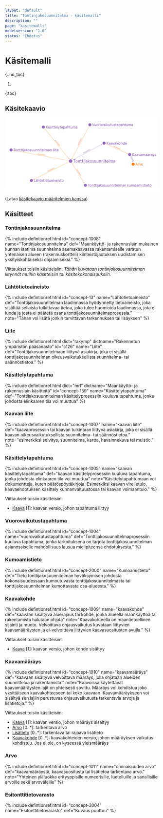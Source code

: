 ```yaml
---
layout: "default"
title: "Tontinjakosuunnitelma - käsitemalli"
description: ""
page: "kasitemalli"
modelversion: "1.0"
status: "Ehdotus"
---
```

# Käsitemalli
{:.no_toc}

1. 
{:toc}

## Käsitekaavio
![Tontinjakosuunnitelman keskeiset käsitteet](tjs-kasitemalli.png "Tontinjakosuunnitelman keskeiset käsitteet")

(Lataa [käsitekaavio määritelmien kanssa](tjs-kasitemalli.png)) <!-- Tässä vielä väärä kuva toistaiseksi -->

## Käsitteet
### Tontinjakosuunnitelma
{% include defintionref.html id="concept-1008" name="Tontinjakosuunnitelma" def="Maankäyttö- ja rakennuslain mukainen kunnan laatima suunnitelma asemakaavassa rakentamiselle varatun yhtenäisen alueen (rakennuskortteli) kiinteistöjaotuksen uudistamisen yksityiskohtaiseksi ohjaamiseksi." %}
<!-- Mikä toi id=concept elementti on? > se viittaa sanastossa id:hen nähtävästi, eli pitää kattoa onko siellä jo olemassa käsitteet ja sitten kattoa niiden id:t-->

Viittaukset toisiin käsitteisiin:
*Tähän kuvataan tontinjakosuunnitelman liitynnät muihin käsitteisiin tai käsitekokonaisuuksiin.*
<!-- * [Lähtötietoaineisto](#lähtötietoaineisto) [0..*]: kaavan laadinnassa hyödynnetty lähtötietoaineisto 
* [Kaavaselostus](#kaavaselostus) [0..1]: kaavan kaavaselostus 
* [Osallistumis- ja arviointisuunnitelma](#osallistumis--ja-arviointisuunnitelma) [0..1]: kaavan osallistumis- ja arviointisuunnitelma
* [Kaavan liite](#kaavan-liite) [0..*]: muu kaavan liite kuin selostus tai osallistumis- ja arviointisuunnitelma
* [Kaavan kumoamistieto](#kaavan-kumoamistieto) [0..1]: minkä kaavan tai sen osat kaava voimaantullessaan kumoaa
* [Kaavakohde](#kaavakohde) [0..*] (kompositio): kaavan liittyä kaavamääräyksiä tai -suosituksia kohdistava paikkatietokohde
* [Kaavamääräys](#kaavamääräys) [0..*] (kompositio): yleismääräys, joka koskee koko kaavan aluetta
* [Kaavasuositus](#kaavasuositus) [0..*] (kompositio): yleissuositus, joka koskee koko kaavan aluetta
-->

### Lähtötietoaineisto
{% include defintionref.html id="concept-13" name="Lähtötietoaineisto" def="Tonttijakosuunnitelman laadinnassa hyödynnetty tietoaineisto, joka sisältää sellaista tulkittavaa tietoa, joka tulee huomioida laadinnassa, jota ei luoda ja josta ei päätetä osana tonttijakosuunnitelmaprosessia." note="Tähän voi lisätä jonkin tarvittavan tarkennuksen tai lisäyksen" %}

### Liite
{% include defintionref.html dict="rakymp" dictname="Rakennetun ympäristön pääsanasto" id="c126" name="Liite" def="Tonttijakosuunnitelmaan liittyvä asiakirja, joka ei sisällä tonttijakosuunnitelman oikeusvaikutuksellista suunnitelma- tai säännöstietoa." %}

### Käsittelytapahtuma
{% include defintionref.html dict="mrl" dictname="Maankäyttö- ja rakennuslain käsitteitä" id="concept-159" name="Käsittelytapahtuma" def="Tonttijakosuunnitelman käsittelyprosessiin kuuluva tapahtuma, jonka johdosta elinkaaren tila voi muuttua" %}

### Kaavan liite
{% include defintionref.html id="concept-1007" name="kaavan liite" def="kaavaprosessiin tai kaavan tulkintaan liittyvä asiakirja, joka ei sisällä kaavan oikeusvaikutuksellista suunnitelma- tai säännöstietoa." note="esimerkiksi selvitys, suunnitelma, kartta, havainnekuva tai muistio." %}

### Käsittelytapahtuma
{% include defintionref.html id="concept-1005" name="kaavan käsittelytapahtuma" def="kaavan käsittelyprosessiin kuuluva tapahtuma, jonka johdosta elinkaaren tila voi muuttua" note="Käsittelytapahtumaan voi dokumentteja, kuten päätöspöytäkirjoja. Esimerkiksi kaavan virelletulo, kaavaehdotuksen käsittely kunnanvaltuustossa tai kaavan voimaantulo." %}

Viittaukset toisiin käsitteisiin:
* [Kaava](#kaava) [1]: kaavan versio, johon tapahtuma liittyy

### Vuorovaikutustapahtuma
{% include defintionref.html id="concept-1004" name="vuorovaikutustapahtuma" def="Tonttijakosuunnitelmaprosessiin kuuluva tapahtuma, jonka tarkoituksena on tarjota tonttijakosuunnitelman asianosaiselle mahdollisuus lausua mielipiteensä ehdotuksesta." %}

<!--
Viittaukset toisiin käsitteisiin:
* [Kaava](#kaava) [1]: kaavan versio, johon tapahtuma liittyy
-->

### Kumoamistieto
{% include defintionref.html id="concept-2000" name="Kumoamistieto" def="Tieto tonttijakosuunnitelman hyväksymisen johdosta kokonaisuudessaan kumoutuvasta tonttijakosuunnitelmasta tai tonttijakosuunnitelman kumottavasta osa-alueesta." %}

### Kaavakohde
{% include defintionref.html id="concept-1009" name="kaavakohde" def="kaavaan sisältyvä aluerajaus tai kohde, jonka alueella maankäyttöä tai rakentamista halutaan ohjata" note="Kaavakohteella on maantieteellinen sijainti ja muoto. Velvoittava ohjausvaikutus kuvataan liittyvien kaavamääräysten ja ei-velvoittava liittyvien kaavasuositusten avulla." %}

Viittaukset toisiin käsitteisiin:
* [Kaava](#kaava) [1]: kaavan versio, johon kohde sisältyy

### Kaavamääräys
{% include defintionref.html id="concept-1010" name="kaavamääräys" def="kaavaan sisältyvä velvoittava määräys, jolla ohjataan alueiden suunnittelua ja rakentamista." note="Kaavoissa käytettävät kaavamääräysten lajit on yhteisesti sovittu. Määräys voi kohdistua joko yksittäiseen kaavakohteeseen tai koko kaavaan. Kaavamääräykseen voi sisältyä sen lajiin perustuvaa ohjausvaikutusta tarkentavia arvoja ja lisätietoja." %}

Viittaukset toisiin käsitteisiin:
* [Kaava](#kaava) [1]: kaavan versio, johon määräys sisältyy
* [Arvo](#arvo) [0..*]: tarkentava arvo
* [Lisätieto](#lisätieto) [0..*]: tarkentava tai rajaava lisätieto
* [Kaavakohde](#kaavakohde) [0..*]: kaavakohteiden versio, johon määräyksen vaikutus kohdistuu. Jos ei ole, on kyseessä yleismääräys

### Arvo
{% include defintionref.html id="concept-1011" name="ominaisuuden arvo" def="kaavamääräystä, kaavasuositusta tai lisätietoa tarkentava arvo." note="Yhteinen yläluokka erityyppisille numeerisille, luetelluille ja sanallisille arvoille sekä arvoväleille" %}

### Esitonttitietovarasto
{% include defintionref.html id="concept-3004" name="Esitonttitietovarasto" def="Kuvaus puuttuu" %}

